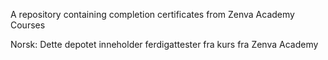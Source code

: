 A repository containing completion certificates from Zenva Academy Courses

Norsk: Dette depotet inneholder ferdigattester fra kurs fra Zenva Academy
